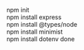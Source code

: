 npm init  
npm install express  
npm install @types/node  
npm install minimist  
npm install dotenv  done